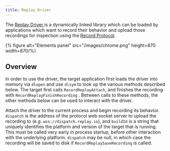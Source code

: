 ```yaml
---
title: Replay Driver
---
```

The [Replay Driver ](https://static.replay.io/driver/)is a dynamically linked library which can be loaded by applications which want to record their behavior and upload those recordings for inspection using the [Record Protocol](https://replay.io/protocol).

{% figure alt="Elements panel" src="/images/chrome.png" height=870 width=870/%}

## Overview

In order to use the driver, the target application first loads the driver into memory via `dlopen` and use `dlsym` to look up the various methods described below. The target first calls `RecordReplayAttach`, and finishes the recording with `RecordReplayFinishRecording` . Between calls to these methods, the other methods below can be used to interact with the driver.

Attach the driver to the current process and begin recording its behavior. `dispatch` is the address of the protocol web socket server to upload the recording to (e.g. `wss://dispatch.replay.io`), and `buildId` is a string that uniquely identifies the platform and version of the target that is running. This must be called very early in process startup, before other interaction with the underlying platform. `dispatch` may be null, in which case the recording will be saved to disk if `RecordReplaySaveRecording` is called.
